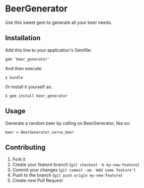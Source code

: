 # BeerGenerator

Use this sweet gem to generate all your beer needs.

## Installation

Add this line to your application's Gemfile:

    gem 'beer_generator'

And then execute:

    $ bundle

Or install it yourself as:

    $ gem install beer_generator

## Usage

Generate a random beer by calling on BeerGenerator, like so:

    beer = BeerGenerator.serve_beer



## Contributing

1. Fork it
2. Create your feature branch (`git checkout -b my-new-feature`)
3. Commit your changes (`git commit -am 'Add some feature'`)
4. Push to the branch (`git push origin my-new-feature`)
5. Create new Pull Request
